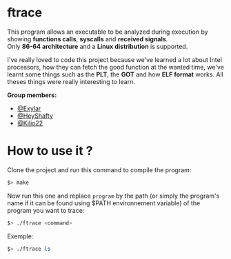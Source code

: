 # ftrace
This program allows an executable to be analyzed during execution by showing **functions calls**, **syscalls** and **received signals**.  
Only **86-64 architecture** and a **Linux distribution** is supported.  

I've really loved to code this project because we've learned a lot about Intel processors, how they can fetch the good function at the wanted time, we've learnt some things such as the **PLT**, the **GOT** and how **ELF format** works. All theses things were really interesting to learn.  

**Group members:**  
  - [@Exylar](https://github.com/Exylar)
  - [@HeyShafty](https://github.com/HeyShafty)
  - [@Kilio22](https://github.com/Kilio22)

# How to use it ?
Clone the project and run this command to compile the program:
```sh
$> make
```
Now run this one and replace `program` by the path (or simply the program's name if it can be found using $PATH environnement variable) of the program you want to trace:
```sh
$> ./ftrace <command>
```
Exemple:
```sh
$> ./ftrace ls
```

